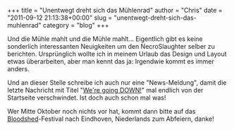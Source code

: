 +++
title = "Unentwegt dreht sich das Mühlenrad"
author = "Chris"
date = "2011-09-12 21:13:38+00:00"
slug = "unentwegt-dreht-sich-das-muhlenrad"
category = "blog"
+++

Und die Mühle mahlt und die Mühle mahlt... Eigentlich gibt es keine sonderlich interessanten Neuigkeiten um den NecroSlaughter selber zu berichten. Ursprünglich wollte ich in meinem Urlaub das Design und Layout etwas überarbeiten, aber man kennt das ja: Irgendwie kommt es immer anders.

Und an dieser Stelle schreibe ich auch nur eine "News-Meldung", damit die letzte Nachricht mit Titel "<a href="http://necroslaughter.de/2011/08/were-going-down/" title="We’re going DOWN!">We're going DOWN!</a>" mal endlich von der Startseite verschwindet. Ist doch auch schon mal was! 

Wer Mitte Oktober noch nichts vor hat, kommt dann bitte auf das <a href="http://www.bloodshed.nl/">Bloodshed</a>-Festival nach Eindhoven, Niederlands zum Abfeiern, danke!
